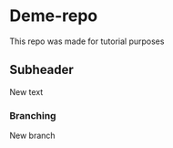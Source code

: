 # Deme-repo
This repo was made for tutorial purposes 

## Subheader 
New text

### Branching 
New branch